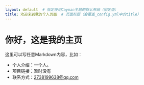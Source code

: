 ```yaml
---
layout: default  # 指定使用Cayman主题的默认布局（固定值）
title: 欢迎来到我的个人页面  # 页面标题（会覆盖_config.yml中的title）
---
```


# 你好，这是我的主页

这里可以写任意Markdown内容，比如：
- 个人介绍：一个人。
- 项目链接：暂时没有
- 联系方式：2738199638@qq.com
